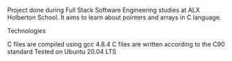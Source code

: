 Project done during Full Stack Software Engineering studies at ALX Holberton School. It aims to learn about pointers and arrays in C language.

Technologies

C files are compiled using gcc 4.8.4
C files are written according to the C90 standard
Tested on Ubuntu 20.04 LTS

